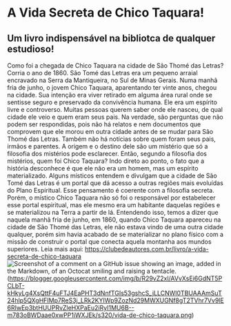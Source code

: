 # A Vida Secreta de Chico Taquara!
## Um livro indispensável na bibliotca de qualquer estudioso!
Como foi a chegada de Chico Taquara na cidade de São Thomé das Letras? Corria o ano de 1860. São Tomé das Letras era um pequeno arraial encravado na Serra da Mantiqueira, no Sul de Minas Gerais. Numa manhã fria de junho, o jovem Chico Taquara, aparentando ter vinte anos, chegou na cidade. Sua intenção era viver retirado em alguma área rural onde se sentisse seguro e preservado da convivência humana. Ele era um espírito livre e controverso. Muitas pessoas querem saber onde ele nasceu, de qual cidade ele veio e quem eram seus pais. Na verdade, são perguntas que não podem ser respondidas, pois não há relatos e nem documentos que comprovem que ele morou em outra cidade antes de se mudar para São Thomé das Letras. Também não há notícias sobre quem foram seus pais, irmãos e parentes. A origem e o destino dele são um mistério que só a filosofia dos mistérios pode esclarecer. Então, segundo a filosofia dos mistérios, quem foi Chico Taquara? Indo direto ao ponto, o fato que a história desconhece é que ele não era um homem, mas um espírito materializado. Alguns místicos entendem e divulgam que a cidade de São Tomé das Letras é um portal que dá acesso a outras regiões mais evoluídas do Plano Espiritual. Esse pensamento é coerente com a filosofia secreta. Porém, o místico Chico Taquara não só foi o responsável por estabelecer esse portal espiritual, mas ele mesmo era um habitante daquelas regiões e se materializou na Terra a partir de lá. Entendendo isso, temos a dizer que naquela manhã fria de junho, em 1860, quando Chico Taquara apareceu na cidade de São Thomé das Letras, ele não estava vindo de uma outra cidade qualquer, porém sim havia acabado de se materializar no plano físico com a missão de construir o portal que conecta aquela montanha aos mundos superiores.
Leia mais aqui:
https://clubedeautores.com.br/livro/a-vida-secreta-de-chico-taquara
![Screenshot of a comment on a GitHub issue showing an image, added in the Markdown, of an Octocat smiling and raising a tentacle.](https://blogger.googleusercontent.com/img/b/R29vZ2xl/AVvXsEi6GdNT5PCLbT-kHkyLg4XsQttF4uFTJ4EaPHT3dNnfTGIs53gshcS_jLLCNWl0TBUAAAmSuT24hlp5QXgHFIMp7ReS3j_LRk2KYIWp9ZozNd29MWXUGNf8gT2TVhr7Vv9lE6RIwEp3btHUUPRvZleHXPaEu2iRyI1MU6B--m783oBWDaae0xwPP1iWXJEk/s320/vida-de-chico-taquara.png)(https://blogger.googleusercontent.com/img/b/R29vZ2xl/AVvXsEi6GdNT5PCLbT-kHkyLg4XsQttF4uFTJ4EaPHT3dNnfTGIs53gshcS_jLLCNWl0TBUAAAmSuT24hlp5QXgHFIMp7ReS3j_LRk2KYIWp9ZozNd29MWXUGNf8gT2TVhr7Vv9lE6RIwEp3btHUUPRvZleHXPaEu2iRyI1MU6B--m783oBWDaae0xwPP1iWXJEk/s320/vida-de-chico-taquara.png)


